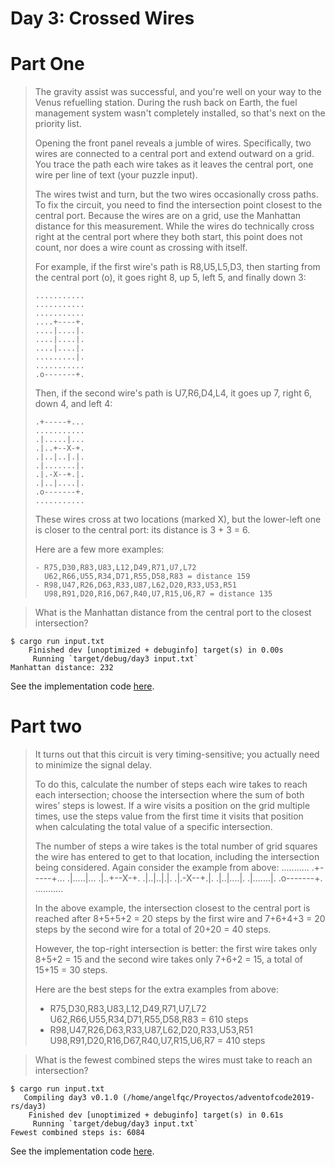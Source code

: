 # Day 3: Crossed Wires

# Part One

> The gravity assist was successful, and you're well on your way to the Venus refuelling station. During the rush back on Earth, the fuel management system wasn't completely installed, so that's next on the priority list.
>
> Opening the front panel reveals a jumble of wires. Specifically, two wires are connected to a central port and extend outward on a grid. You trace the path each wire takes as it leaves the central port, one wire per line of text (your puzzle input).
>
> The wires twist and turn, but the two wires occasionally cross paths. To fix the circuit, you need to find the intersection point closest to the central port. Because the wires are on a grid, use the Manhattan distance for this measurement. While the wires do technically cross right at the central port where they both start, this point does not count, nor does a wire count as crossing with itself.
>
> For example, if the first wire's path is R8,U5,L5,D3, then starting from the central port (o), it goes right 8, up 5, left 5, and finally down 3:
>
>     ...........
>     ...........
>     ...........
>     ....+----+.
>     ....|....|.
>     ....|....|.
>     ....|....|.
>     .........|.
>     ...........
>     .o-------+.
>
> Then, if the second wire's path is U7,R6,D4,L4, it goes up 7, right 6, down 4, and left 4:
>
>     .+-----+...
>     ...........
>     .|.....|...
>     .|..+--X-+.
>     .|..|..|.|.
>     .|.......|.
>     .|.-X--+.|.
>     .|..|....|.
>     .o-------+.
>     ...........
>
> These wires cross at two locations (marked X), but the lower-left one is closer to the central port: its distance is 3 + 3 = 6.
>
> Here are a few more examples:
>
>     - R75,D30,R83,U83,L12,D49,R71,U7,L72
>       U62,R66,U55,R34,D71,R55,D58,R83 = distance 159
>     - R98,U47,R26,D63,R33,U87,L62,D20,R33,U53,R51
>       U98,R91,D20,R16,D67,R40,U7,R15,U6,R7 = distance 135

> What is the Manhattan distance from the central port to the closest intersection?

```
$ cargo run input.txt
    Finished dev [unoptimized + debuginfo] target(s) in 0.00s
     Running `target/debug/day3 input.txt`
Manhattan distance: 232
```

See the implementation code [here](https://github.com/AngelFQC/adventofcode2019-rs/blob/d3p1/day3/src/main.rs).

# Part two

> It turns out that this circuit is very timing-sensitive; you actually need to minimize the signal delay.
>
> To do this, calculate the number of steps each wire takes to reach each intersection; choose the intersection where the sum of both wires' steps is lowest. If a wire visits a position on the grid multiple times, use the steps value from the first time it visits that position when calculating the total value of a specific intersection.
>
> The number of steps a wire takes is the total number of grid squares the wire has entered to get to that location, including the intersection being considered. Again consider the example from above:
> ...........
> .+-----+...
> .|.....|...
> .|..+--X-+.
> .|..|..|.|.
> .|.-X--+.|.
> .|..|....|.
> .|.......|.
> .o-------+.
> ...........
>
> In the above example, the intersection closest to the central port is reached after 8+5+5+2 = 20 steps by the first wire and 7+6+4+3 = 20 steps by the second wire for a total of 20+20 = 40 steps.
>
> However, the top-right intersection is better: the first wire takes only 8+5+2 = 15 and the second wire takes only 7+6+2 = 15, a total of 15+15 = 30 steps.
>
> Here are the best steps for the extra examples from above:
>
> - R75,D30,R83,U83,L12,D49,R71,U7,L72
>   U62,R66,U55,R34,D71,R55,D58,R83 = 610 steps
> - R98,U47,R26,D63,R33,U87,L62,D20,R33,U53,R51
>   U98,R91,D20,R16,D67,R40,U7,R15,U6,R7 = 410 steps

> What is the fewest combined steps the wires must take to reach an intersection?

```
$ cargo run input.txt
   Compiling day3 v0.1.0 (/home/angelfqc/Proyectos/adventofcode2019-rs/day3)
    Finished dev [unoptimized + debuginfo] target(s) in 0.61s
     Running `target/debug/day3 input.txt`
Fewest combined steps is: 6084
```

See the implementation code [here](https://github.com/AngelFQC/adventofcode2019-rs/blob/d3p2/day3/src/main.rs).

